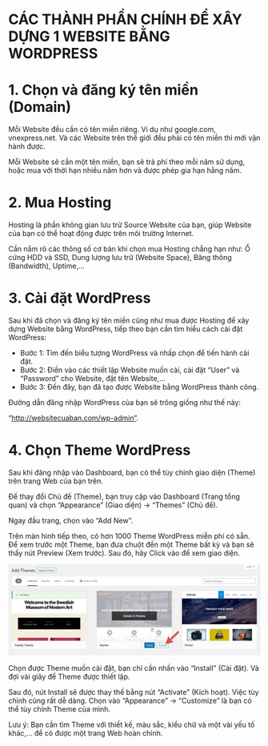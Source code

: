# CÁC THÀNH PHẦN CHÍNH ĐỂ XÂY DỰNG 1 WEBSITE BẰNG WORDPRESS
# 1. Chọn và đăng ký tên miền (Domain)
Mỗi Website đều cần có tên miền riêng. Ví dụ như google.com, vnexpress.net. Và các Website trên thế giới đều phải có tên miền thì mới vận hành được. 

Mỗi Website sẽ cần một tên miền, bạn sẽ trả phí theo mỗi năm sử dụng, hoặc mua với thời hạn nhiều năm hơn và được phép gia hạn hằng năm. 
# 2. Mua Hosting
Hosting là phần không gian lưu trữ Source Website của bạn, giúp Website của bạn có thể hoạt động được trên môi trường Internet. 

Cần nắm rõ các thông số cơ bản khi chọn mua Hosting chẳng hạn như: Ổ cứng HDD và SSD, Dung lượng lưu trữ (Website Space), Băng thông (Bandwidth), Uptime,… 

# 3. Cài đặt WordPress
Sau khi đã chọn và đăng ký tên miền cũng như mua được Hosting để xây dựng Website bằng WordPress, tiếp theo bạn cần tìm hiểu cách cài đặt WordPress:
- Bước 1: Tìm đến biểu tượng WordPress và nhấp chọn để tiến hành cài đặt.
- Bước 2: Điền vào các thiết lập Website muốn cài, cài đặt “User” và “Password” cho Website, đặt tên Website,…
- Bước 3: Đến đây, bạn đã tạo được Website bằng WordPress thành công.

Đường dẫn đăng nhập WordPress của bạn sẽ trông giống như thế này:

“http://websitecuaban.com/wp-admin”.

# 4. Chọn Theme WordPress
Sau khi đăng nhập vào Dashboard, bạn có thể  tùy chỉnh giao diện (Theme) trên trang Web của bạn trên.

Để thay đổi Chủ đề (Theme), bạn truy cập vào Dashboard (Trang tổng quan) và chọn “Appearance” (Giao diện) → “Themes” (Chủ đề).

Ngay đầu trang, chọn vào “Add New”.

Trên màn hình tiếp theo, có hơn 1000 Theme WordPress miễn phí có sẵn. Để xem trước một Theme, bạn đưa chuột đến một Theme bất kỳ và bạn sẽ thấy nút Preview (Xem trước). Sau đó, hãy Click vào để xem giao diện.

![](../imgs/2.jpg)

Chọn được Theme muốn cài đặt, bạn chỉ cần nhấn vào “Install” (Cài đặt). Và đợi vài giây để Theme được thiết lập. 

Sau đó, nút Install sẽ được thay thế bằng nút “Activate” (Kích hoạt). Việc tùy chỉnh cũng rất dễ dàng. Chọn vào “Appearance” → “Customize” là bạn có thể tùy chỉnh Theme của mình.

Lưu ý: Bạn cần tìm Theme với thiết kế, màu sắc, kiểu chữ và một vài yếu tố khác,… để có được một trang Web hoàn chỉnh.

